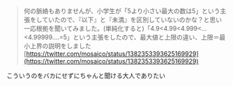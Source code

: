 
> 何の脈絡もありませんが、小学生が「5より小さい最大の数は5」という主張をしていたので、『以下』と『未満』を区別していないのかな？と思い一応根拠を聞いてみました。(単純化すると)「4.9<4.99<4.999<...<4.99999....=5」という主張をしたので、最大値と上限の違い、上限＝最小上界の説明をしました
[https://twitter.com/mosaico/status/1382353393625169929](https://twitter.com/mosaico/status/1382353393625169929)

こういうのをバカにせずにちゃんと聞ける大人でありたい
